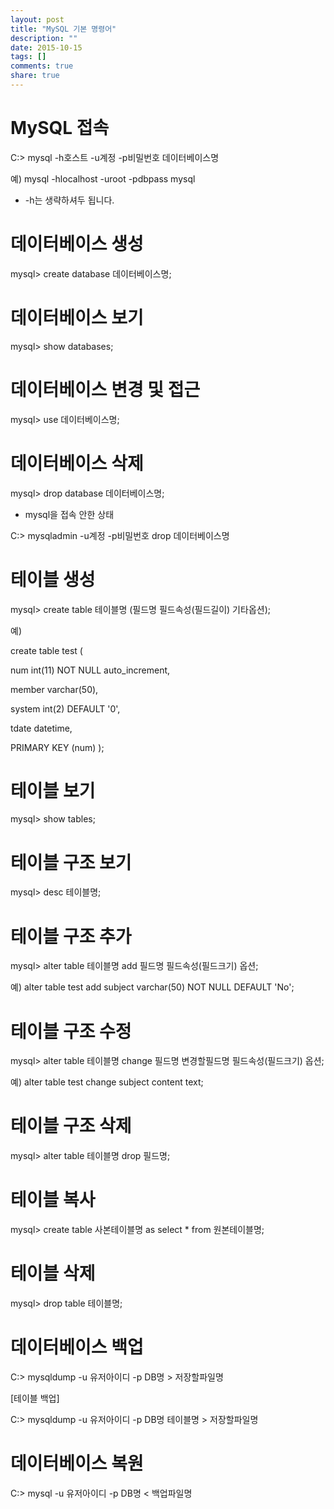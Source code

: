 ```yaml
---
layout: post
title: "MySQL 기본 명령어"
description: ""
date: 2015-10-15
tags: []
comments: true
share: true
---
```


# MySQL 접속

C:\> mysql -h호스트 -u계정 -p비밀번호 데이터베이스명

  

예) mysql -hlocalhost -uroot -pdbpass mysql

* -h는 생략하셔두 됩니다.

  

# 데이터베이스 생성

mysql> create database 데이터베이스명;

  

# 데이터베이스 보기

mysql> show databases;

  

# 데이터베이스 변경 및 접근

mysql> use 데이터베이스명;

  

# 데이터베이스 삭제

mysql> drop database 데이터베이스명;

  

* mysql을 접속 안한 상태

C:\> mysqladmin -u계정 -p비밀번호 drop 데이터베이스명

  

# 테이블 생성

mysql> create table 테이블명 (필드명 필드속성(필드길이) 기타옵션);

  

예)

create table test (

num int(11) NOT NULL auto_increment,

member varchar(50),

system int(2) DEFAULT '0',

tdate datetime,

PRIMARY KEY (num) );

  

# 테이블 보기

mysql> show tables;

  

# 테이블 구조 보기

mysql> desc 테이블명;

  

# 테이블 구조 추가

mysql> alter table 테이블명 add 필드명 필드속성(필드크기) 옵션;

  

예) alter table test add subject varchar(50) NOT NULL DEFAULT 'No';

  

# 테이블 구조 수정

mysql> alter table 테이블명 change 필드명 변경할필드명 필드속성(필드크기) 옵션;

  

예) alter table test change subject content text;

  

# 테이블 구조 삭제

mysql> alter table 테이블명 drop 필드명;

  

# 테이블 복사

mysql> create table 사본테이블명 as select * from 원본테이블명;

  

# 테이블 삭제

mysql> drop table 테이블명;

  

# 데이터베이스 백업

C:\> mysqldump -u 유저아이디 -p DB명 > 저장할파일명

  

[테이블 백업]

C:\> mysqldump -u 유저아이디 -p DB명 테이블명 > 저장할파일명

# 데이터베이스 복원

C:\> mysql -u 유저아이디 -p DB명 < 백업파일명

